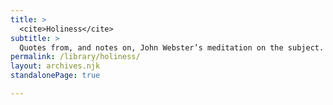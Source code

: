 ```yaml
---
title: >
  <cite>Holiness</cite>
subtitle: >
  Quotes from, and notes on, John Webster’s meditation on the subject.
permalink: /library/holiness/
layout: archives.njk
standalonePage: true

---
```

